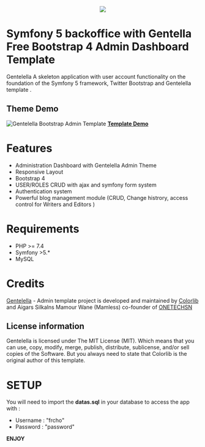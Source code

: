 <p align="center"><img src="https://symfony.com/images/logos/header-logo.svg"></p>



# **Symfony 5 backoffice with Gentella Free Bootstrap 4 Admin Dashboard Template**

Gentelella A skeleton application with user account functionality on the foundation of the Symfony 5 framework, Twitter Bootstrap and Gentelella template .

## Theme Demo
![Gentelella Bootstrap Admin Template](https://cdn.colorlib.com/wp/wp-content/uploads/sites/2/gentelella-admin-template-preview.jpg 
"Gentelella Theme Browser Preview")
**[Template Demo](https://colorlib.com/polygon/gentelella/index.html)**


# **Features**
- Administration Dashboard with Gentelella Admin Theme
- Responsive Layout
- Bootstrap 4 
- USER/ROLES CRUD with ajax and symfony form system 
- Authentication system
- Powerful blog management module (CRUD, Change histrory, access control for Writers and Editors )

# **Requirements**
- PHP >= 7.4
- Symfony >5.*
- MySQL

# **Credits**
[Gentelella](https://github.com/ColorlibHQ/gentelella) - Admin template project is developed and maintained by [Colorlib](https://colorlib.com/ "Colorlib - Make Your First Blog") and Aigars Silkalns
Mamour Wane (Mamless) co-founder of [ONETECHSN](https://onetechsn.com)

## License information
Gentelella is licensed under The MIT License (MIT). Which means that you can use, copy, modify, merge, publish, distribute, sublicense, and/or sell copies of the Software. But you always need to state that Colorlib is the original author of this template.

# **SETUP**
You will need to import the **datas.sql** in your database to access the app with :
- Username : "frcho" 
- Password : "password"

**ENJOY**
